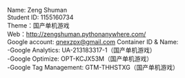 Name: Zeng Shuman  
Student ID: 1155160734  
Theme：国产单机游戏  
Web：http://zengshuman.pythonanywhere.com/  
Google account: qnexzpx@gmail.com
Container ID & Name:  
-Google Analytics: UA-213183317-1（国产单机游戏）  
-Google Optimize: OPT-KCJX53M（国产单机游戏）  
-Google Tag Management: GTM-THHSTXG（国产单机游戏）  
